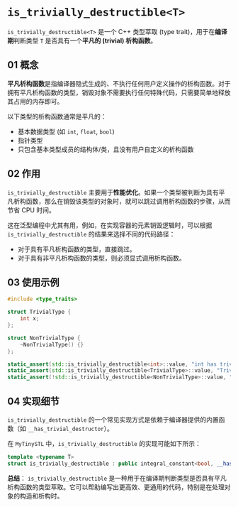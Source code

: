 # `is_trivially_destructible<T>`

`is_trivially_destructible<T>` 是一个 C++ 类型萃取 (type trait)，用于在**编译期**判断类型 `T` 是否具有一个**平凡的 (trivial) 析构函数**。

## 01 概念

**平凡析构函数**是指编译器隐式生成的、不执行任何用户定义操作的析构函数。对于拥有平凡析构函数的类型，销毁对象不需要执行任何特殊代码，只需要简单地释放其占用的内存即可。

以下类型的析构函数通常是平凡的：
*   基本数据类型 (如 `int`, `float`, `bool`)
*   指针类型
*   只包含基本类型成员的结构体/类，且没有用户自定义的析构函数

## 02 作用

`is_trivially_destructible` 主要用于**性能优化**。如果一个类型被判断为具有平凡析构函数，那么在销毁该类型的对象时，就可以跳过调用析构函数的步骤，从而节省 CPU 时间。

这在泛型编程中尤其有用，例如，在实现容器的元素销毁逻辑时，可以根据 `is_trivially_destructible` 的结果来选择不同的代码路径：
*   对于具有平凡析构函数的类型，直接跳过。
*   对于具有非平凡析构函数的类型，则必须显式调用析构函数。

## 03 使用示例

```cpp
#include <type_traits>

struct TrivialType {
    int x;
};

struct NonTrivialType {
    ~NonTrivialType() {}
};

static_assert(std::is_trivially_destructible<int>::value, "int has trivial destructor");
static_assert(std::is_trivially_destructible<TrivialType>::value, "TrivialType has trivial destructor");
static_assert(!std::is_trivially_destructible<NonTrivialType>::value, "NonTrivialType does not have trivial destructor");
```

## 04 实现细节

`is_trivially_destructible` 的一个常见实现方式是依赖于编译器提供的内置函数（如 `__has_trivial_destructor`）。

在 `MyTinySTL` 中，`is_trivially_destructible` 的实现可能如下所示：

```cpp
template <typename T>
struct is_trivially_destructible : public integral_constant<bool, __has_trivial_destructor(T)> {};
```

**总结**：
`is_trivially_destructible` 是一种用于在编译期判断类型是否具有平凡析构函数的类型萃取。它可以帮助编写出更高效、更通用的代码，特别是在处理对象的构造和析构时。